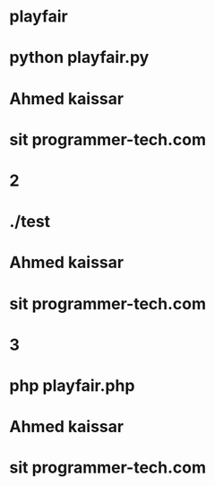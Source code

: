# playfair

# python playfair.py

# Ahmed kaissar 
# sit programmer-tech.com
# 2
# ./test

# Ahmed kaissar 
# sit programmer-tech.com

# 3
# php playfair.php

# Ahmed kaissar 
# sit programmer-tech.com
